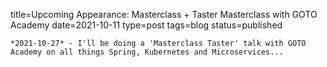 
title=Upcoming Appearance: Masterclass + Taster Masterclass with GOTO Academy
date=2021-10-11
type=post
tags=blog
status=published
~~~~~~
*2021-10-27* - I'll be doing a 'Masterclass Taster' talk with GOTO Academy on all things Spring, Kubernetes and Microservices...
            